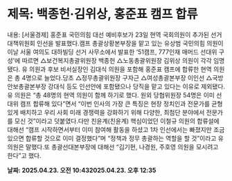 # **제목: 백종헌·김위상, 홍준표 캠프 합류**

  내용: [서울경제] 홍준표 국민의힘 대선 예비후보가 23일 현역 국회의원이 추가된 선거대책위원회 인선을 발표했다.캠프 총괄상황본부장을 맡고 있는 유상범 국민의힘 의원이 이날 서울 여의도 대하빌딩 선거 사무소에서 발표한 ‘51캠프, 777인재 매머드 선대위 구성'에 따르면 △보건복지총괄위원장 백종헌 △노동총괄위원장 김위상 의원이 각각 임명됐다. 유 의원과 후보 비서실장인 김대식 의원을 포함해 홍준표 캠프에 합류한 현역 의원은 총 4명으로 늘었다.당초 △정무총괄위원장 구자근 △여성총괄본부장 이인선 △국방안보총괄본부장 강대식 등도 인선안에 포함됐으나 당직을 맡고 있다는 이유로 제외됐다.유 의원은 “총 48명의 현역 의원이 함께 하기로 했다. 원외 당협위원장 54명은 이미 선대위 캠프 합류해 있다”면서 “이번 인사의 가장 큰 특징은 현장 정치인과 전문가를 균형있게 배치하고 우리 사회 미래 경쟁력을 강화하기 위해 다양한, 최첨단 분야에서 전문가를 모신 것”이라고 덧붙였다.다만 친윤계(친윤계) 핵심이었던 이철규 의원의 합류설에 대해선 “캠프 시작하면서부터 이미 참여해 활동을 하셨고 1차 인선에서는 빠졌지만 조금 있으면 합류할 것으로 이미 결정했다”며 “정책과 정무 총괄하는 역할을 할 것”이라고 유 의원은 말했다.또 총괄선대본부장에 대해선 “김기현, 나경원, 주호영 의원을 모시려고 한다”고 했다.

  **날짜: 2025.04.23. 오전 10:432025.04.23. 오후 12:35**